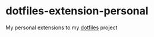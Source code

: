 # dotfiles-extension-personal
My personal extensions to my [dotfiles](https://github.com/rafaeleyng/dotfiles) project
